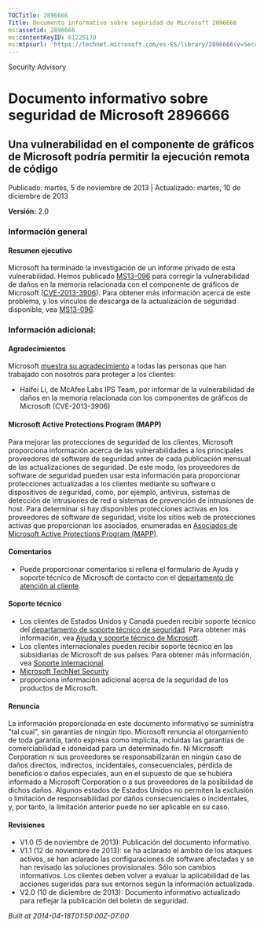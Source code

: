 ```yaml
---
TOCTitle: 2896666
Title: Documento informativo sobre seguridad de Microsoft 2896666
ms:assetid: 2896666
ms:contentKeyID: 61225170
ms:mtpsurl: 'https://technet.microsoft.com/es-ES/library/2896666(v=Security.10)'
---
```


Security Advisory

Documento informativo sobre seguridad de Microsoft 2896666
==========================================================

Una vulnerabilidad en el componente de gráficos de Microsoft podría permitir la ejecución remota de código
----------------------------------------------------------------------------------------------------------

Publicado: martes, 5 de noviembre de 2013 | Actualizado: martes, 10 de diciembre de 2013

**Versión:** 2.0

### Información general

#### Resumen ejecutivo

Microsoft ha terminado la investigación de un informe privado de esta vulnerabilidad. Hemos publicado [MS13-096](http://go.microsoft.com/fwlink/?linkid=344108) para corregir la vulnerabilidad de daños en la memoria relacionada con el componente de gráficos de Microsoft ([CVE-2013-3906](http://www.cve.mitre.org/cgi-bin/cvename.cgi?name=cve-2013-3906)). Para obtener más información acerca de este problema, y los vínculos de descarga de la actualización de seguridad disponible, vea [MS13-096](http://go.microsoft.com/fwlink/?linkid=344108).

### Información adicional:

#### Agradecimientos

Microsoft [muestra su agradecimiento](http://go.microsoft.com/fwlink/?linkid=21127) a todas las personas que han trabajado con nosotros para proteger a los clientes:

-   Haifei Li, de McAfee Labs IPS Team, por informar de la vulnerabilidad de daños en la memoria relacionada con los componentes de gráficos de Microsoft (CVE-2013-3906)

#### Microsoft Active Protections Program (MAPP)

Para mejorar las protecciones de seguridad de los clientes, Microsoft proporciona información acerca de las vulnerabilidades a los principales proveedores de software de seguridad antes de cada publicación mensual de las actualizaciones de seguridad. De este modo, los proveedores de software de seguridad pueden usar esta información para proporcionar protecciones actualizadas a los clientes mediante su software o dispositivos de seguridad, como, por ejemplo, antivirus, sistemas de detección de intrusiones de red o sistemas de prevención de intrusiones de host. Para determinar si hay disponibles protecciones activas en los proveedores de software de seguridad, visite los sitios web de protecciones activas que proporcionan los asociados, enumeradas en [Asociados de Microsoft Active Protections Program (MAPP)](http://go.microsoft.com/fwlink/?linkid=215201).

#### Comentarios

-   Puede proporcionar comentarios si rellena el formulario de Ayuda y soporte técnico de Microsoft de contacto con el [departamento de atención al cliente](http://support.microsoft.com/kb/?scid=sw;en;1257&showpage=1&ws=technet&sd=tech).

#### Soporte técnico

-   Los clientes de Estados Unidos y Canadá pueden recibir soporte técnico del [departamento de soporte técnico de seguridad](http://go.microsoft.com/fwlink/?linkid=21131). Para obtener más información, vea [Ayuda y soporte técnico de Microsoft](http://support.microsoft.com/).
-   Los clientes internacionales pueden recibir soporte técnico en las subsidiarias de Microsoft de sus países. Para obtener más información, vea [Soporte internacional](http://go.microsoft.com/fwlink/?linkid=21155).
-   [Microsoft TechNet Security](http://technet.microsoft.com/es-es/security/default.aspx)
-   proporciona información adicional acerca de la seguridad de los productos de Microsoft.

#### Renuncia

La información proporcionada en este documento informativo se suministra "tal cual", sin garantías de ningún tipo. Microsoft renuncia al otorgamiento de toda garantía, tanto expresa como implícita, incluidas las garantías de comerciabilidad e idoneidad para un determinado fin. Ni Microsoft Corporation ni sus proveedores se responsabilizarán en ningún caso de daños directos, indirectos, incidentales, consecuenciales, pérdida de beneficios o daños especiales, aun en el supuesto de que se hubiera informado a Microsoft Corporation o a sus proveedores de la posibilidad de dichos daños. Algunos estados de Estados Unidos no permiten la exclusión o limitación de responsabilidad por daños consecuenciales o incidentales, y, por tanto, la limitación anterior puede no ser aplicable en su caso.

#### Revisiones

-   V1.0 (5 de noviembre de 2013): Publicación del documento informativo.
-   V1.1 (12 de noviembre de 2013): se ha aclarado el ámbito de los ataques activos, se han aclarado las configuraciones de software afectadas y se han revisado las soluciones provisionales. Sólo son cambios informativos. Los clientes deben volver a evaluar la aplicabilidad de las acciones sugeridas para sus entornos según la información actualizada.
-   V2.0 (10 de diciembre de 2013): Documento informativo actualizado para reflejar la publicación del boletín de seguridad.

*Built at 2014-04-18T01:50:00Z-07:00*
